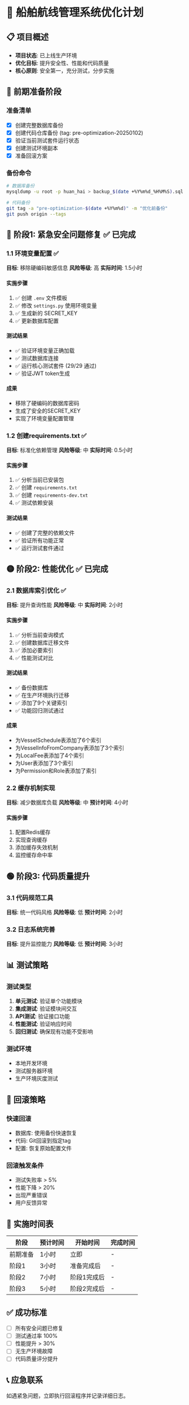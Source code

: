 # 🚢 船舶航线管理系统优化计划

## 📋 项目概述
- **项目状态**: 已上线生产环境
- **优化目标**: 提升安全性、性能和代码质量
- **核心原则**: 安全第一，充分测试，分步实施

## 🚨 **前期准备阶段**

### 准备清单
- [x] 创建完整数据库备份
- [x] 创建代码仓库备份 (tag: pre-optimization-20250102)
- [x] 验证当前测试套件运行状态
- [x] 创建测试环境副本
- [x] 准备回滚方案

### 备份命令
```bash
# 数据库备份
mysqldump -u root -p huan_hai > backup_$(date +%Y%m%d_%H%M%S).sql

# 代码备份
git tag -a "pre-optimization-$(date +%Y%m%d)" -m "优化前备份"
git push origin --tags
```

## 🔴 **阶段1: 紧急安全问题修复** ✅ **已完成**

### 1.1 环境变量配置 ✅
**目标**: 移除硬编码敏感信息
**风险等级**: 高
**实际时间**: 1.5小时

#### 实施步骤
1. ✅ 创建 `.env` 文件模板
2. ✅ 修改 `settings.py` 使用环境变量
3. ✅ 生成新的 SECRET_KEY
4. ✅ 更新数据库配置

#### 测试结果
- ✅ 验证环境变量正确加载
- ✅ 测试数据库连接
- ✅ 运行核心测试套件 (29/29 通过)
- ✅ 验证JWT token生成

#### 成果
- 移除了硬编码的数据库密码
- 生成了安全的SECRET_KEY
- 实现了环境变量配置管理

### 1.2 创建requirements.txt ✅
**目标**: 标准化依赖管理
**风险等级**: 中
**实际时间**: 0.5小时

#### 实施步骤
1. ✅ 分析当前已安装包
2. ✅ 创建 `requirements.txt`
3. ✅ 创建 `requirements-dev.txt`
4. ✅ 测试依赖安装

#### 测试结果
- ✅ 创建了完整的依赖文件
- ✅ 验证所有功能正常
- ✅ 运行测试套件通过

## 🟡 **阶段2: 性能优化** ✅ **已完成**

### 2.1 数据库索引优化 ✅
**目标**: 提升查询性能
**风险等级**: 中
**实际时间**: 2小时

#### 实施步骤
1. ✅ 分析当前查询模式
2. ✅ 创建数据库迁移文件
3. ✅ 添加必要索引
4. ✅ 性能测试对比

#### 测试结果
- ✅ 备份数据库
- ✅ 在生产环境执行迁移
- ✅ 添加了9个关键索引
- ✅ 功能回归测试通过

#### 成果
- 为VesselSchedule表添加了6个索引
- 为VesselInfoFromCompany表添加了3个索引
- 为LocalFee表添加了4个索引
- 为User表添加了3个索引
- 为Permission和Role表添加了索引

### 2.2 缓存机制实现
**目标**: 减少数据库负载
**风险等级**: 中
**预计时间**: 4小时

#### 实施步骤
1. 配置Redis缓存
2. 实现查询缓存
3. 添加缓存失效机制
4. 监控缓存命中率

## 🟢 **阶段3: 代码质量提升**

### 3.1 代码规范工具
**目标**: 统一代码风格
**风险等级**: 低
**预计时间**: 2小时

### 3.2 日志系统完善
**目标**: 提升监控能力
**风险等级**: 低
**预计时间**: 3小时

## 📊 **测试策略**

### 测试类型
1. **单元测试**: 验证单个功能模块
2. **集成测试**: 验证模块间交互
3. **API测试**: 验证接口功能
4. **性能测试**: 验证响应时间
5. **回归测试**: 确保现有功能不受影响

### 测试环境
- 本地开发环境
- 测试服务器环境
- 生产环境灰度测试

## 🔄 **回滚策略**

### 快速回滚
- 数据库: 使用备份快速恢复
- 代码: Git回滚到指定tag
- 配置: 恢复原始配置文件

### 回滚触发条件
- 测试失败率 > 5%
- 性能下降 > 20%
- 出现严重错误
- 用户反馈异常

## 📅 **实施时间表**

| 阶段 | 预计时间 | 开始时间 | 完成时间 |
|------|----------|----------|----------|
| 前期准备 | 1小时 | 立即 | - |
| 阶段1 | 3小时 | 准备完成后 | - |
| 阶段2 | 7小时 | 阶段1完成后 | - |
| 阶段3 | 5小时 | 阶段2完成后 | - |

## ✅ **成功标准**

- [ ] 所有安全问题已修复
- [ ] 测试通过率 100%
- [ ] 性能提升 > 30%
- [ ] 无生产环境故障
- [ ] 代码质量评分提升

## 📞 **应急联系**

如遇紧急问题，立即执行回滚程序并记录详细日志。
